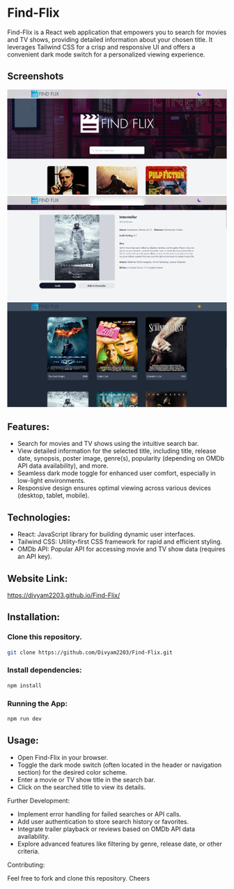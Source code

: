 # Find-Flix

Find-Flix is a React web application that empowers you to search for movies and TV shows, providing detailed information about your chosen title. It leverages Tailwind CSS for a crisp and responsive UI and offers a convenient dark mode switch for a personalized viewing experience.

## Screenshots
<img src="public\Screenshot2.png">
<img src="public\Screenshot3.png">
<img src="public\Screenshot1.png">

## Features:

- Search for movies and TV shows using the intuitive search bar.
- View detailed information for the selected title, including title, release date, synopsis, poster image, genre(s), popularity (depending on OMDb API data availability), and more.
- Seamless dark mode toggle for enhanced user comfort, especially in low-light environments.
- Responsive design ensures optimal viewing across various devices (desktop, tablet, mobile).

## Technologies:

- React: JavaScript library for building dynamic user interfaces.
- Tailwind CSS: Utility-first CSS framework for rapid and efficient styling.
- OMDb API: Popular API for accessing movie and TV show data (requires an API key).

## Website Link:

<a href="https://divyam2203.github.io/Find-Flix/">https://divyam2203.github.io/Find-Flix/</a>

## Installation:

### Clone this repository.
```Bash
git clone https://github.com/Divyam2203/Find-Flix.git
```

### Install dependencies:
```Bash
npm install
```
### Running the App:
```Bash
npm run dev
```

## Usage:

- Open Find-Flix in your browser.
- Toggle the dark mode switch (often located in the header or navigation section) for the desired color scheme.
- Enter a movie or TV show title in the search bar.
- Click on the searched title to view its details.

Further Development:

- Implement error handling for failed searches or API calls.
- Add user authentication to store search history or favorites.
- Integrate trailer playback or reviews based on OMDb API data availability.
- Explore advanced features like filtering by genre, release date, or other criteria.

Contributing:

Feel free to fork and clone this repository. Cheers